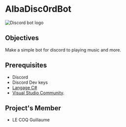 # AlbaDisc0rdBot
![Discord bot logo](https://fiverr-res.cloudinary.com/images/t_main1,q_auto,f_auto/gigs/107575377/original/34ca93755e2c88b7a11f7399344e5a64d24308cd/make-a-custom-discord-bot-for-you.jpg)

## Objectives

Make a simple bot for discord to playing music and more.

## Prerequisites

* Discord
* Discord Dev keys
* [Langage C#](https://docs.microsoft.com/fr-fr/dotnet/csharp/programming-guide/)
* [Visual Studio Community](https://visualstudio.microsoft.com/fr/vs/community/).

## Project's Member

* LE COQ Guillaume
